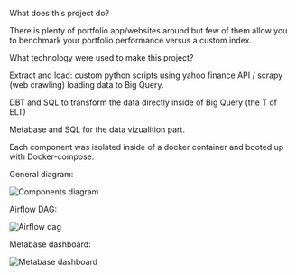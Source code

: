 What does this project do?

There is plenty of portfolio app/websites around but few of them allow you to benchmark your portfolio performance versus a custom index.

What technology were used to make this project?

Extract and load: custom python scripts using yahoo finance API / scrapy (web crawling) loading data to Big Query.

DBT and SQL to transform the data directly inside of Big Query (the T of ELT)

Metabase and SQL for the data vizualition part.

Each component was isolated inside of a docker container and booted up with Docker-compose.

General diagram:

![Components diagram](.readme_pics/diagram.jpg "Title")

Airflow DAG:

![Airflow dag](.readme_pics/airflow.png "Title")

Metabase dashboard:

![Metabase dashboard](.readme_pics/metabase.png "Title")